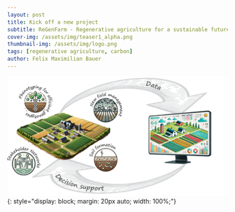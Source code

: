 ```yaml
---
layout: post
title: Kick off a new project
subtitle: ReGenFarm - Regenerative agriculture for a sustainable future
cover-img: /assets/img/teaser1_alpha.png
thumbnail-img: /assets/img/logo.png
tags: [regenerative agriculture, carbon]
author: Felix Maximilian Bauer 
---
```



![Digital Twin](/assets/img/ReGenFarm_Overview1.png){: style="display: block; margin: 20px auto; width: 100%;"}

